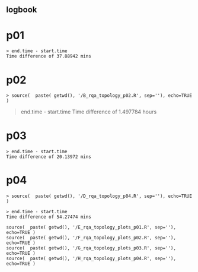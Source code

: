 logbook
---




# p01
```
> end.time - start.time
Time difference of 37.88942 mins
```


# p02

 `> source(  paste( getwd(), '/B_rqa_topology_p02.R', sep=''), echo=TRUE )`

> end.time - start.time
Time difference of 1.497784 hours




# p03
```
> end.time - start.time
Time difference of 20.13972 mins
```



# p04

`> source(  paste( getwd(), '/D_rqa_topology_p04.R', sep=''), echo=TRUE )`

```
> end.time - start.time
Time difference of 54.27474 mins
```




```
source(  paste( getwd(), '/E_rqa_topology_plots_p01.R', sep=''), echo=TRUE )
source(  paste( getwd(), '/F_rqa_topology_plots_p02.R', sep=''), echo=TRUE )
source(  paste( getwd(), '/G_rqa_topology_plots_p03.R', sep=''), echo=TRUE )
source(  paste( getwd(), '/H_rqa_topology_plots_p04.R', sep=''), echo=TRUE )
```


